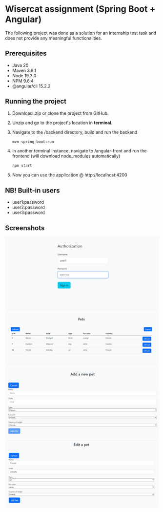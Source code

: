 # Wisercat assignment (Spring Boot + Angular)
The following project was done as a solution for an internship test task and does not provide any meaningful functionalities.
 
## Prerequisites

* Java 20
* Maven 3.9.1
* Node 19.3.0
* NPM 9.6.4
* @angular/cli 15.2.2

## Running the project

1. Download .zip or clone the project from GitHub.

2. Unzip and go to the project's location in __terminal__.

3. Navigate to the /backend directory, build and run the backend 
   ```sh
   mvn spring-boot:run
   ```

4. In another terminal instance, navigate to /angular-front and run the frontend (will download node_modules automatically)
   ```sh
   npm start
   ```
   
5. Now you can use the application @ http://localhost:4200

## NB! Built-in users
* user1:password
* user2:password
* user3:password

## Screenshots
![loginPage](loginPage.jpg)
![homePage](homePage.jpg)
![addPetPage](addPetPage.jpg)
![editPetPage](editPetPage.jpg)
